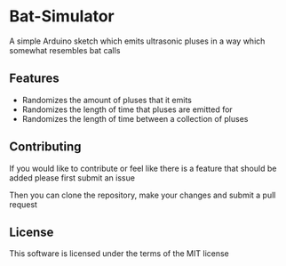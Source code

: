 # Bat-Simulator
A simple Arduino sketch which emits ultrasonic pluses in a way which somewhat resembles bat calls

<h2> Features </h2>

<ul>
<li>Randomizes the amount of pluses that it emits</li>
<li>Randomizes the length of time that pluses are emitted for</li>
<li>Randomizes the length of time between a collection of pluses</li>
</ul>

<h2> Contributing </h2>

If you would like to contribute or feel like there is a feature that should be added please first submit an issue

Then you can clone the repository, make your changes and submit a pull request

<h2> License </h2>

This software is licensed under the terms of the MIT license
